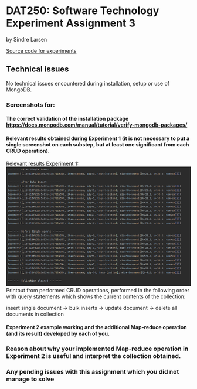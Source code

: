 # DAT250: Software Technology Experiment Assignment 3
by Sindre Larsen

[Source code for experiments](https://github.com/SiLar92/expass3)

## Technical issues
No technical issues encountered during installation, setup or use of MongoDB.


### Screenshots for:
#### The correct validation of the installation package https://docs.mongodb.com/manual/tutorial/verify-mongodb-packages/

#### Relevant results obtained during Experiment 1 (it is not necessary to put a single screenshot on each substep, but at least one significant from each CRUD operation).
Relevant results Experiment 1:
![](images/expass3/printout.png?raw=true)
Printout from performed CRUD operations, performed in the following order with query statements which shows the current contents of the collection:

insert single document -> bulk inserts -> update document -> delete all documents in collection


#### Experiment 2 example working and the additional Map-reduce operation (and its result) developed by each of you.

### Reason about why your implemented Map-reduce operation in Experiment 2 is useful and interpret the collection obtained.

### Any pending issues with this assignment which you did not manage to solve